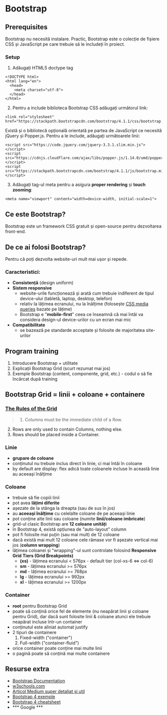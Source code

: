 # Bootstrap

## Prerequisites
Bootstrap nu necesită instalare. Practic, Bootstrap este o colecție de fișiere CSS și JavaScript pe care trebuie să le includeți în proiect.

### Setup
1. Adăugați HTML5 doctype tag
```
<!DOCTYPE html>
<html lang="en">
  <head>
    <meta charset="utf-8">
  </head>
</html>
```
2. Pentru a include biblioteca Bootstrap CSS adăugați următorul link:
```
<link rel="stylesheet" href="https://stackpath.bootstrapcdn.com/bootstrap/4.1.1/css/bootstrap.min.css">
```
Există și o bibliotecă opțională orientată pe partea de JavaScript ce necesită jQuery și Popper.js. Pentru a le include, adăugați următoarele linii:
```
<script src="https://code.jquery.com/jquery-3.3.1.slim.min.js"></script>
<script src="https://cdnjs.cloudflare.com/ajax/libs/popper.js/1.14.0/umd/popper.min.js"></script>
<script src="https://stackpath.bootstrapcdn.com/bootstrap/4.1.1/js/bootstrap.min.js"></script>
```
3. Adăugați tag-ul meta pentru a asigura **proper rendering** și **touch zooming**:
```
<meta name="viewport" content="width=device-width, initial-scale=1">
```

## Ce este Bootstrap?
Bootstrap este un framework CSS gratuit și open-source pentru dezvoltarea front-end. 

## De ce ai folosi Bootstrap?
Pentru că poți dezvolta website-uri mult mai ușor și repede.

### Caracteristici:
- **Consistență** (design uniform)
- **Sistem responsive**
  - website-urile funcționează și arată cum trebuie indiferent de tipul device-ului (tabletă, laptop, desktop, telefon)
  - relativ la lățimea ecranului, nu la înălțime (folosește [CSS media queries](https://www.w3schools.com/css/css_rwd_mediaqueries.asp) bazate pe lățime)
  - Bootstrap e "**mobile-first**" ceea ce înseamnă că mai întâi va considera design-ul device-urilor cu un ecran mai mic
- **Compatibilitate**
  - se bazează pe standarde acceptate și folosite de majoritatea site-urilor
  
## Program training
1. Introducere Bootstrap + utilitate 
2. Explicații Bootstrap Grid (scurt rezumat mai jos)
3. Exemple Bootstrap (content, componente, grid, etc.) - codul o să fie încărcat după training

## Bootstrap Grid = linii + coloane + containere

### [The Rules of the Grid](https://medium.com/wdstack/how-to-bootstrap-94abe3525442)
> 1. Columns must be the immediate child of a Row.  
2. Rows are only used to contain Columns, nothing else.  
3. Rows should be placed inside a Container.

### Linie
- **grupare de coloane**
- conținutul nu trebuie inclus direct în linie, ci mai întâi în coloane
- by default are display: flex adică toate coloanele incluse în această linie au aceeași înălțime

### Coloane
- trebuie să fie copiii linii
- pot avea **lățimi diferite**
- așezate de la stânga la dreapta (sau de sus în jos)
- au **aceeași înălțime** cu celelalte coloane de pe aceeași linie
- pot conține alte linii sau coloane (numite **linii/coloane imbricate**)
- grid-ul clasic Bootstrap are **12 coloane unități**
- în Bootstrap 4, există opțiunea de "auto-layout" column
- pot fi folosite mai puțin (sau mai mult) de 12 coloane
- dacă există mai mult 12 coloane cele rămase vor fi așezate vertical mai jos (**column wrapping**)
- lățimea coloanei și "wrapping"-ul sunt controlate folosind **Responsive Grid Tiers (Grid Breakpoints)**
  - **(xs)** - lățimea ecranului < 576px - default tier (col-xs-6 <=> col-6)
  - **sm** - lățimea ecranului >= 576px
  - **md** - lățimea ecranului >= 768px
  - **lg** - lățimea ecranului >= 992px
  - **xl** - lățimea ecranului >= 1200px

### Container
- **root** pentru Bootstrap Grid
- poate să conțină orice fel de elemente (nu neapărat linii și coloane pentru Grid), dar dacă sunt folosite linii & coloane atunci ele trebuie neapărat incluse într-un container
- conținutul este aliniat automat justify
- 2 tipuri de containere
  1. Fixed-width ("container")
  2. Full-width ("container-fluid")
- orice container poate conține mai multe linii
- o pagină poate să conțină mai multe containere

## Resurse extra
- [Bootstrap Documentation](https://getbootstrap.com/docs/4.0/getting-started/introduction/)
- [w3schools.com](https://www.w3schools.com/bootstrap/bootstrap_ver.asp)
- [Articol Medium super detaliat și util](https://medium.com/wdstack/how-to-bootstrap-94abe3525442)
- [Bootstrap 4 exemple](https://www.codeply.com/bootstrap-4-examples)
- [Bootstrap 4 cheatsheet](https://hackerthemes.com/bootstrap-cheatsheet/)
- *** Google *** 
